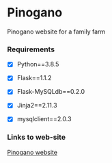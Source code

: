 # Pinogano

Pinogano website for a family farm

### Requirements

- [x] Python==3.8.5
- [x] Flask==1.1.2
- [x] Flask-MySQLdb==0.2.0
- [x] Jinja2==2.11.3
- [x] mysqlclient==2.0.3


### Links to web-site

[Pinogano website](http://pinogano2.mooo.com/)
